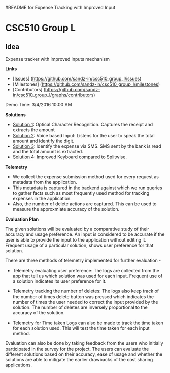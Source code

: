 #README for Expense Tracking with Improved Input
# CSC510 Group L
## Idea
Expense tracker with improved inputs mechanism

**Links**
* [Issues] (https://github.com/sandz-in/csc510_group_l/issues)
* [Milestones] (https://github.com/sandz-in/csc510_group_l/milestones)
* [Contributors] (https://github.com/sandz-in/csc510_group_l/graphs/contributors)

Demo Time: 3/4/2016 10:00 AM

**Solutions**
* [Solution 1](https://github.com/sandz-in/csc510_group_l/tree/master/ImageClicker): Optical Character Recognition. Captures the receipt and extracts the amount
* [Solution 2](https://github.com/sandz-in/csc510_group_l/tree/master/Demo): Voice based Input: Listens for the user to speak the total amount and identify the digit.
* [Solution 3](https://github.com/sandz-in/csc510_group_l/tree/master/smsFeed): Identify the expense via SMS. SMS sent by the bank is read and the total amount is extracted.
* [Solution 4](https://github.com/sandz-in/csc510_group_l/tree/master/ExpenseSharingInterface): Improved Keyboard compared to Splitwise.

**Telemetry**
* We collect the expense submission method used for every request as metadata from the application.
* This metadata is captured in the backend against which we run queries to gather facts such as most frequently used method for tracking expenses in the application.
* Also, the number of delete actions are captured. This can be used to measure the approxmiate accuracy of the solution.

**Evaluation Plan**

The given solutions will be evaluated by a comparative study of their accuracy and usage preference. An input is considered to be accurate if the user is able to provide the input to the application without editing it. Frequent usage of a particular solution, shows user preference for that solution.

There are three methods of telemetry implemented for further evaluation -

* Telemetry evaluating user preference:
  The logs are collected from the app that tell us which solution was used for each input. Frequent use of a solution indicates its user preference for it.

* Telemetry tracking the number of deletes:
  The logs also keep track of the number of times delete button was pressed which indicates the number of times the user needed to correct the input provided by the solution. The number of deletes are inversely proportional to the accuracy of the solution.

* Telemetry for Time taken
  Logs can also be made to track the time taken for each solution used. This will test the time taken for each input method.

Evaluation can also be done by taking feedback from the users who initially participated in the survey for the project. The users can evaluate the different solutions based on their accuracy, ease of usage and whether the solutions are able to mitigate the earlier drawbacks of the cost sharing applications.
